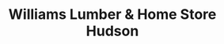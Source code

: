 ---
title: "Williams Lumber & Home Store Hudson"
url: /hudson/williams-lumber-und-home-store-hudson/
shop: Eisenwaren
---